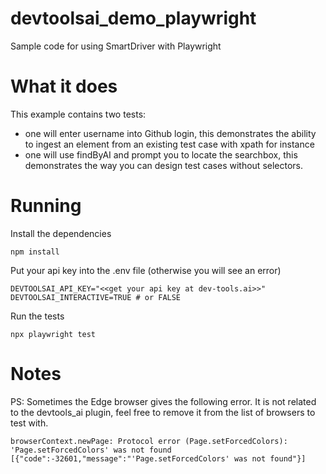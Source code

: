 # devtoolsai_demo_playwright
Sample code for using SmartDriver with Playwright

# What it does
This example contains two tests:
 - one will enter username into Github login, this demonstrates the ability to ingest an element from an existing test case with xpath for instance
 - one will use findByAI and prompt you to locate the searchbox, this demonstrates the way you can design test cases without selectors.

# Running

Install the dependencies
```
npm install
```

Put your api key into the .env file (otherwise you will see an error)
```
DEVTOOLSAI_API_KEY="<<get your api key at dev-tools.ai>>"
DEVTOOLSAI_INTERACTIVE=TRUE # or FALSE
```

Run the tests
```
npx playwright test
```

# Notes
PS: Sometimes the Edge browser gives the following error. It is not related to the devtools_ai plugin, feel free to remove it from the list of browsers to test with.
```
browserContext.newPage: Protocol error (Page.setForcedColors): 'Page.setForcedColors' was not found [{"code":-32601,"message":"'Page.setForcedColors' was not found"}]
```
